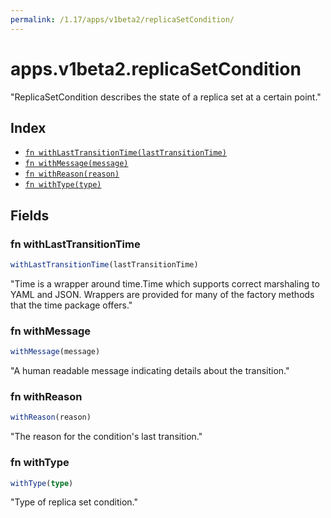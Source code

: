 ```yaml
---
permalink: /1.17/apps/v1beta2/replicaSetCondition/
---
```


# apps.v1beta2.replicaSetCondition

"ReplicaSetCondition describes the state of a replica set at a certain point."

## Index

* [`fn withLastTransitionTime(lastTransitionTime)`](#fn-withlasttransitiontime)
* [`fn withMessage(message)`](#fn-withmessage)
* [`fn withReason(reason)`](#fn-withreason)
* [`fn withType(type)`](#fn-withtype)

## Fields

### fn withLastTransitionTime

```ts
withLastTransitionTime(lastTransitionTime)
```

"Time is a wrapper around time.Time which supports correct marshaling to YAML and JSON.  Wrappers are provided for many of the factory methods that the time package offers."

### fn withMessage

```ts
withMessage(message)
```

"A human readable message indicating details about the transition."

### fn withReason

```ts
withReason(reason)
```

"The reason for the condition's last transition."

### fn withType

```ts
withType(type)
```

"Type of replica set condition."